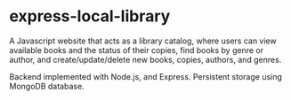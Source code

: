 # express-local-library

A Javascript website that acts as a library catalog, where users can view available books and the status of their copies, find books by genre or author, and create/update/delete new books, copies, authors, and genres.

Backend implemented with Node.js, and Express. Persistent storage using MongoDB database.
